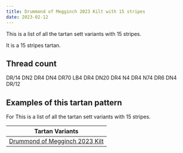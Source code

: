 ```yaml
---
title: Drummond of Megginch 2023 Kilt with 15 stripes
date: 2023-02-12
---
```

This is a list of all the tartan sett variants with 15 stripes.

It is a 15 stripes tartan.


## Thread count
DR/14 DN2 DR4 DN4 DR70 LB4 DR4 DN20 DR4 N4 DR4 N74 DR6 DN4 DR/12

## Examples of this tartan pattern
For This is a list of all the tartan sett variants with 15 stripes.

| Tartan Variants |
|---------------|
| [Drummond of Megginch 2023 Kilt](/variants/dr/14/dn2/dr4/dn4/dr70/lb4/dr4/dn20/dr4/n4/dr4/n74/dr6/dn4/dr/12-dn282c39-dr983029-lb98c8e8-n304f45/)||
